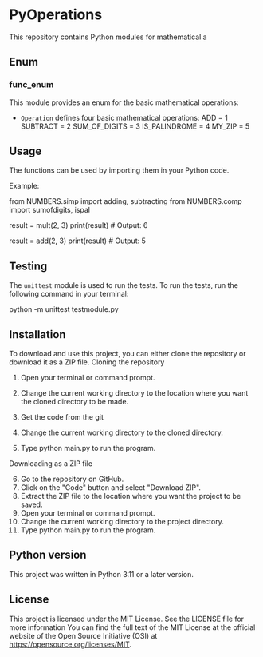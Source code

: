 # PyOperations
This repository contains Python modules for mathematical a



## Enum

### func_enum

This module provides an enum for the basic mathematical operations:
- `Operation` defines four basic mathematical operations:  ADD = 1
    SUBTRACT = 2
    SUM_OF_DIGITS = 3
    IS_PALINDROME = 4
    MY_ZIP = 5

## Usage

The functions can be used by importing them in your Python code.

Example:

from NUMBERS.simp import adding, subtracting
from NUMBERS.comp import sumofdigits, ispal

result = mult(2, 3)
print(result) # Output: 6

result = add(2, 3)
print(result) # Output: 5



## Testing

The `unittest` module is used to run the tests. To run the tests, run the following command in your terminal:

python -m unittest testmodule.py


## Installation

To download and use this project, you can either clone the repository or download it as a ZIP file.
Cloning the repository

  1.  Open your terminal or command prompt.
  2.  Change the current working directory to the location where you want the cloned directory to be made.
  3.  Get the code from the git
  
  4.  Change the current working directory to the cloned directory.
  5.  Type python main.py to run the program.

Downloading as a ZIP file

   6. Go to the repository on GitHub.
   7. Click on the "Code" button and select "Download ZIP".
   8. Extract the ZIP file to the location where you want the project to be saved.
   9. Open your terminal or command prompt.
  10.  Change the current working directory to the project directory.
   11. Type python main.py to run the program.

 ## Python version
 This project was written in Python 3.11 or a later version.

## License

This project is licensed under the MIT License. See the LICENSE file for more information
You can find the full text of the MIT License at the official website of the Open Source Initiative (OSI) at https://opensource.org/licenses/MIT.